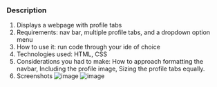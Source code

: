 ### Description 
1. Displays a webpage with profile tabs
2. Requirements: nav bar, multiple profile tabs, and a dropdown option menu
3. How to use it: run code through your ide of choice
4. Technologies used: HTML, CSS
5. Considerations you had to make: How to approach formatting the navbar, Including the profile image, Sizing the profile tabs equally.
6. Screenshots
  ![image](https://user-images.githubusercontent.com/25696415/211113155-afc21858-1ab2-4e14-a0cb-51ab6df16fb9.png)
  ![image](https://user-images.githubusercontent.com/25696415/211113202-689ac343-b466-49e9-9ded-b992a9ea59e5.png)
